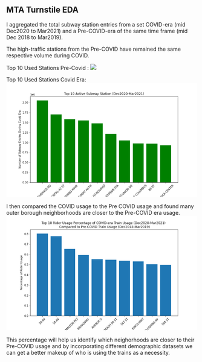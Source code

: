 ## MTA Turnstile EDA

I aggregated the total subway station entries from a set COVID-era (mid Dec2020 to Mar2021) and a Pre-COVID-era of the same time frame (mid Dec 2018 to Mar2019).

The high-traffic stations from the Pre-COVID have remained the same respective volume during COVID. 

Top 10 Used Stations Pre-Covid :
![](PreCoivdEraUsage.png)





Top 10 Used Stations Covid Era:
![](COVIDEraUsage.png)








I then compared the COVID usage to the Pre COVID usage and found many outer borough neighborhoods are closer to the Pre-COVID era usage. 
![](RiderPercentage.png)






This percentage will help us identify which neighorhoods are closer to their Pre-COVID usage and by incorporating different demographic datasets we can get a better makeup of who is using the trains as a necessity.
